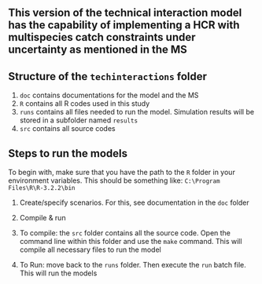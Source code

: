 ## This version of the technical interaction model has the capability of implementing a HCR with multispecies catch constraints under uncertainty as mentioned in the MS

## Structure of the `techinteractions` folder
1. `doc` contains documentations for the model and the MS
2. `R` contains all R codes used in this study
3. `runs` contains all files needed to run the model. Simulation results will be stored in a subfolder named `results`
4. `src` contains all source codes

## Steps to run the models

To begin with, make sure that you have the path to the `R` folder in your environment variables. This should be something like: `C:\Program Files\R\R-3.2.2\bin`

1. Create/specify scenarios. For this, see documentation in the `doc` folder

2. Compile & run
3. To compile: the `src` folder contains all the source code. Open the command line within this folder and use the `make` command. This will compile all necessary files to run the model
4. To Run: move back to the `runs` folder. Then execute the `run` batch file. This will run the models
